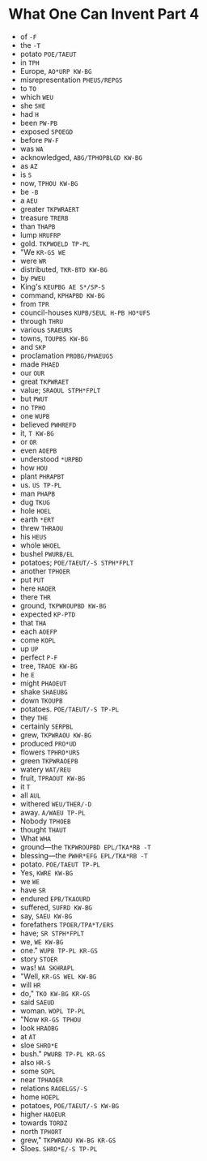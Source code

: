 # What One Can Invent Part 4

* of `-F`
* the `-T`
* potato `POE/TAEUT`
* in `TPH`
* Europe, `AO*URP KW-BG`
* misrepresentation `PHEUS/REPGS`
* to `TO`
* which `WEU`
* she `SHE`
* had `H`
* been `PW-PB`
* exposed `SPOEGD`
* before `PW-F`
* was `WA`
* acknowledged, `ABG/TPHOPBLGD KW-BG`
* as `AZ`
* is `S`
* now, `TPHOU KW-BG`
* be `-B`
* a `AEU`
* greater `TKPWRAERT`
* treasure `TRERB`
* than `THAPB`
* lump `HRUFRP`
* gold. `TKPWOELD TP-PL`
* "We `KR-GS WE`
* were `WR`
* distributed, `TKR-BTD KW-BG`
* by `PWEU`
* King's `KEUPBG AE S*/SP-S`
* command, `KPHAPBD KW-BG`
* from `TPR`
* council-houses `KUPB/SEUL H-PB HO*UFS`
* through `THRU`
* various `SRAEURS`
* towns, `TOUPBS KW-BG`
* and `SKP`
* proclamation `PROBG/PHAEUGS`
* made `PHAED`
* our `OUR`
* great `TKPWRAET`
* value; `SRAOUL STPH*FPLT`
* but `PWUT`
* no `TPHO`
* one `WUPB`
* believed `PWHREFD`
* it, `T KW-BG`
* or `OR`
* even `AOEPB`
* understood `*URPBD`
* how `HOU`
* plant `PHRAPBT`
* us. `US TP-PL`
* man `PHAPB`
* dug `TKUG`
* hole `HOEL`
* earth `*ERT`
* threw `THRAOU`
* his `HEUS`
* whole `WHOEL`
* bushel `PWURB/EL`
* potatoes; `POE/TAEUT/-S STPH*FPLT`
* another `TPHOER`
* put `PUT`
* here `HAOER`
* there `THR`
* ground, `TKPWROUPBD KW-BG`
* expected `KP-PTD`
* that `THA`
* each `AOEFP`
* come `KOPL`
* up `UP`
* perfect `P-F`
* tree, `TRAOE KW-BG`
* he `E`
* might `PHAOEUT`
* shake `SHAEUBG`
* down `TKOUPB`
* potatoes. `POE/TAEUT/-S TP-PL`
* they `THE`
* certainly `SERPBL`
* grew, `TKPWRAOU KW-BG`
* produced `PRO*UD`
* flowers `TPHRO*URS`
* green `TKPWRAOEPB`
* watery `WAT/REU`
* fruit, `TPRAOUT KW-BG`
* it `T`
* all `AUL`
* withered `WEU/THER/-D`
* away. `A/WAEU TP-PL`
* Nobody `TPHOEB`
* thought `THAUT`
* What `WHA`
* ground—the `TKPWROUPBD EPL/TKA*RB -T`
* blessing—the `PWHR*EFG EPL/TKA*RB -T`
* potato. `POE/TAEUT TP-PL`
* Yes, `KWRE KW-BG`
* we `WE`
* have `SR`
* endured `EPB/TKAOURD`
* suffered, `SUFRD KW-BG`
* say, `SAEU KW-BG`
* forefathers `TPOER/TPA*T/ERS`
* have; `SR STPH*FPLT`
* we, `WE KW-BG`
* one." `WUPB TP-PL KR-GS`
* story `STOER`
* was! `WA SKHRAPL`
* "Well, `KR-GS WEL KW-BG`
* will `HR`
* do," `TKO KW-BG KR-GS`
* said `SAEUD`
* woman. `WOPL TP-PL`
* "Now `KR-GS TPHOU`
* look `HRAOBG`
* at `AT`
* sloe `SHRO*E`
* bush." `PWURB TP-PL KR-GS`
* also `HR-S`
* some `SOPL`
* near `TPHAOER`
* relations `RAOELGS/-S`
* home `HOEPL`
* potatoes, `POE/TAEUT/-S KW-BG`
* higher `HAOEUR`
* towards `TORDZ`
* north `TPHORT`
* grew," `TKPWRAOU KW-BG KR-GS`
* Sloes. `SHRO*E/-S TP-PL`
